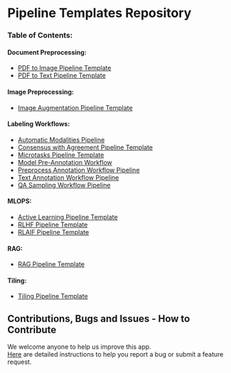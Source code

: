 # Pipeline Templates Repository

### Table of Contents:

#### Document Preprocessing:
- [PDF to Image Pipeline Template](document_preprocessing/pdf/pdf_to_image/README.md)
- [PDF to Text Pipeline Template](document_preprocessing/pdf/pdf_to_text/README.md)

#### Image Preprocessing:
- [Image Augmentation Pipeline Template](image_preprocessing/image_augmentation/README.md)

#### Labeling Workflows:
- [Automatic Modalities Pipeline](labeling_workflow/automatic_modalities_pipeline/README.md)
- [Consensus with Agreement Pipeline Template](labeling_workflow/consensus_with_agreement/README.md)
- [Microtasks Pipeline Template](labeling_workflow/microtasks_pipeline/README.md)
- [Model Pre-Annotation Workflow](labeling_workflow/model_pre_annotation_workflow/README.md)
- [Preprocess Annotation Workflow Pipeline](labeling_workflow/preprocess_annotation_workflow/README.md)
- [Text Annotation Workflow Pipeline](labeling_workflow/text_annotation_workflow/README.md)
- [QA Sampling Workflow Pipeline](labeling_workflow/qa_sampling_workflow/README.md)

#### MLOPS:
- [Active Learning Pipeline Template](mlops/active_learning/README.md)
- [RLHF Pipeline Template](mlops/rlhf/README.md)
- [RLAIF Pipeline Template](mlops/rlaif/README.md)

#### RAG:
- [RAG Pipeline Template](rag/README.md)

#### Tiling:
- [Tiling Pipeline Template](tiling/README.md)

## Contributions, Bugs and Issues - How to Contribute

We welcome anyone to help us improve this app.  
[Here](CONTRIBUTING.md) are detailed instructions to help you report a bug or submit a feature request.
